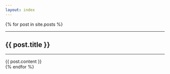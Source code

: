```yaml
---
layout: index
---
```


{% for post in site.posts %}
<div class="row">
    <div class="box">
        <div class="col-lg-12">
          <hr>
          <h2 class="intro-text text-center">{{ post.title }}
          </h2>
          <hr>
          {{ post.content }}
        </div>
    </div>
</div>
{% endfor %}

<!-- 
<div id="home">
  <h1>Blog Posts</h1>
  <ul class="posts">
    {% for post in site.posts %}
      <li><span>{{ post.date | date_to_string }}</span> &raquo; <a href="{{ post.url }}">{{ post.title }}</a></li>
    {% endfor %}
  </ul>
</div> -->